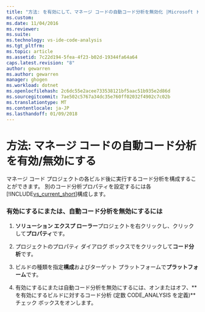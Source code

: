 ```yaml
---
title: "方法: を有効にして、マネージ コードの自動コード分析を無効化 |Microsoft ドキュメント"
ms.custom: 
ms.date: 11/04/2016
ms.reviewer: 
ms.suite: 
ms.technology: vs-ide-code-analysis
ms.tgt_pltfrm: 
ms.topic: article
ms.assetid: 7c22d194-5fea-4f23-b02d-19344fa64a64
caps.latest.revision: "8"
author: gewarren
ms.author: gewarren
manager: ghogen
ms.workload: dotnet
ms.openlocfilehash: 2c6dc55e2acee733538121bf5aac51b935e2d86d
ms.sourcegitcommit: 7ae502c5767a34dc35e760ff02032f4902c7c02b
ms.translationtype: MT
ms.contentlocale: ja-JP
ms.lasthandoff: 01/09/2018
---
```

# <a name="how-to-enable-and-disable-automatic-code-analysis-for-managed-code"></a>方法: マネージ コードの自動コード分析を有効/無効にする
マネージ コード プロジェクトの各ビルド後に実行するコード分析を構成することができます。 別のコード分析プロパティを設定するには各[!INCLUDE[vs_current_short](../code-quality/includes/vs_current_short_md.md)]構成します。  
  
### <a name="to-enable-or-disable-automatic-code-analysis"></a>有効にするにまたは、自動コード分析を無効にするには  
  
1.  **ソリューション エクスプ ローラー**プロジェクトを右クリックし、クリックして**プロパティ**です。  
  
2.  プロジェクトのプロパティ ダイアログ ボックスでをクリックして**コード分析**です。  
  
3.  ビルドの種類を指定**構成**およびターゲット プラットフォームで**プラットフォーム**です。  
  
4.  有効にするにまたは自動コード分析を無効にするには、オンまたはオフ、**を有効にするビルドに対するコード分析 (定数 CODE_ANALYSIS を定義)**チェック ボックスをオンします。

